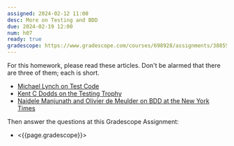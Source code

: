 ```yaml
---
assigned: 2024-02-12 11:00
desc: More on Testing and BDD
due: 2024-02-19 12:00
num: h07
ready: true
gradescope: https://www.gradescope.com/courses/698928/assignments/3885579
---
```


<div style="display:none;">https://ucsb-cs148.github.io/w24/hwk/h07/</div>

For this homework, please read these articles.   Don't be alarmed that there are three of them; each is short.

* [Michael Lynch on Test Code](https://mtlynch.io/good-developers-bad-tests/) 
* [Kent C Dodds on the Testing Trophy](https://kentcdodds.com/blog/unit-vs-integration-vs-e2e-tests)
* [Naidele Manjunath and Olivier de Meulder on BDD at the New York Times](https://open.nytimes.com/no-code-no-problem-writing-tests-in-plain-english-537827eaaa6e)


Then answer the questions at this Gradescope Assignment:

* <{{page.gradescope}}>
